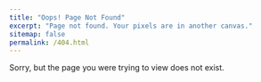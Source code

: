 ```yaml
---
title: "Oops! Page Not Found"
excerpt: "Page not found. Your pixels are in another canvas."
sitemap: false
permalink: /404.html
---
```


Sorry, but the page you were trying to view does not exist.
